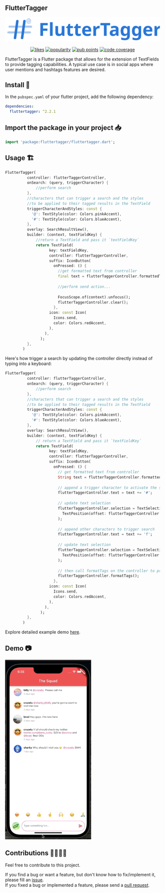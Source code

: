 ## FlutterTagger

<p align="center">
  <img src="https://raw.githubusercontent.com/crazelu/fluttertagger/main/assets/fluttertagger_banner.svg" max-height="100" alt="FlutterTagger" />
</p>

<p align="center">
  <a href="https://pub.dev/packages/fluttertagger/score"><img src="https://img.shields.io/pub/likes/fluttertagger" alt="likes"></a>
  <a href="https://pub.dev/packages/fluttertagger/score"><img src="https://img.shields.io/pub/popularity/fluttertagger" alt="popularity"></a>
  <a href="https://pub.dev/packages/fluttertagger/score"><img src="https://img.shields.io/pub/points/fluttertagger" alt="pub points"></a>
  <a href="https://codecov.io/gh/crazelu/fluttertagger"><img src="https://codecov.io/gh/crazelu/fluttertagger/graph/badge.svg" alt="code coverage"/></a>
</p>


FlutterTagger is a Flutter package that allows for the extension of TextFields to provide tagging capabilities. A typical use case is in social apps where user mentions and hashtags features are desired.

## Install 🚀

In the `pubspec.yaml` of your flutter project, add the following dependency:

```yaml
dependencies:
  fluttertagger: ^2.2.1
```

## Import the package in your project 📥

```dart
import 'package:fluttertagger/fluttertagger.dart';
```

## Usage 🏗️

```dart
FlutterTagger(
          controller: flutterTaggerController,
          onSearch: (query, triggerCharacter) {
              //perform search
          },
          //characters that can trigger a search and the styles
          //to be applied to their tagged results in the TextField
          triggerCharacterAndStyles: const {
            '@': TextStyle(color: Colors.pinkAccent),
            '#': TextStyle(color: Colors.blueAccent),
          },
          overlay: SearchResultView(),
          builder: (context, textFieldKey) {
              //return a TextField and pass it `textFieldKey`
              return TextField(
                    key: textFieldKey,
                    controller: flutterTaggerController,
                    suffix: IconButton(
                      onPressed: () {
                        //get formatted text from controller
                        final text = flutterTaggerController.formattedText;

                        //perform send action...

                        FocusScope.of(context).unfocus();
                        flutterTaggerController.clear();
                      },
                    icon: const Icon(
                      Icons.send,
                      color: Colors.redAccent,
                    ),
                  ),
                );
          },
        )
```

Here's how trigger a search by updating the controller directly instead of typing into a keyboard:

```dart
FlutterTagger(
          controller: flutterTaggerController,
          onSearch: (query, triggerCharacter) {
              //perform search
          },
          //characters that can trigger a search and the styles
          //to be applied to their tagged results in the TextField
          triggerCharacterAndStyles: const {
            '@': TextStyle(color: Colors.pinkAccent),
            '#': TextStyle(color: Colors.blueAccent),
          },
          overlay: SearchResultView(),
          builder: (context, textFieldKey) {
              // return a TextField and pass it `textFieldKey`
              return TextField(
                    key: textFieldKey,
                    controller: flutterTaggerController,
                    suffix: IconButton(
                      onPressed: () {
                        // get formatted text from controller
                        String text = flutterTaggerController.formattedText;

                        // append a trigger character to activate the search context
                        flutterTaggerController.text = text += '#';

                        // update text selection
                        flutterTaggerController.selection = TextSelection.fromPosition(
                          TextPosition(offset: flutterTaggerController.text.length),
                        );

                        // append other characters to trigger search
                        flutterTaggerController.text = text += 'f';

                        // update text selection
                        flutterTaggerController.selection = TextSelection.fromPosition(
                          TextPosition(offset: flutterTaggerController.text.length),
                        );

                        // then call formatTags on the controller to preserve formatting
                        flutterTaggerController.formatTags();
                      },
                    icon: const Icon(
                      Icons.send,
                      color: Colors.redAccent,
                    ),
                  ),
                );
          },
        )
```

Explore detailed example demo [here](https://github.com/Crazelu/fluttertagger/tree/main/example).

## Demo 📷

<img src="https://raw.githubusercontent.com/Crazelu/fluttertagger/main/assets/fluttertagger.gif" width="280" alt="Example demo"> 

## Contributions 🫱🏾‍🫲🏼

Feel free to contribute to this project.

If you find a bug or want a feature, but don't know how to fix/implement it, please fill an [issue](https://github.com/Crazelu/fluttertagger/issues).  
If you fixed a bug or implemented a feature, please send a [pull request](https://github.com/Crazelu/fluttertagger/pulls).
